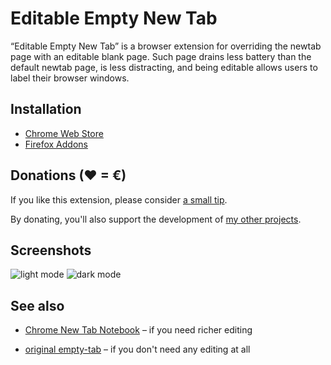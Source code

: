 # Editable Empty New Tab

“Editable Empty New Tab” is a browser extension for overriding the newtab page
with an editable blank page. Such page drains less battery than the default
newtab page, is less distracting, and being editable allows users to label
their browser windows.

## Installation

 - [Chrome Web Store](https://chrome.google.com/webstore/detail/editable-empty-new-tab/kocillohajncfmjabanaopailhhakadm)
 - [Firefox Addons](https://addons.mozilla.org/en-GB/firefox/addon/editable-empty-new-tab/)

## Donations (♥ = €)

If you like this extension, please consider [a small tip](https://www.paypal.me/lisknisi/5EUR).

By donating, you'll also support the development of [my other projects](https://github.com/liskin).

## Screenshots

![light mode](https://user-images.githubusercontent.com/300342/98470358-5f001380-21e5-11eb-8667-4b74d45a3d0b.png)
![dark mode](https://user-images.githubusercontent.com/300342/98470360-5f98aa00-21e5-11eb-8926-dfbcb1c10110.png)

## See also

* [Chrome New Tab Notebook](https://github.com/maxbeier/chrome-blank-tab) – if
  you need richer editing

* [original empty-tab](https://github.com/karlerikjonatan/empty-tab) – if you
  don't need any editing at all
